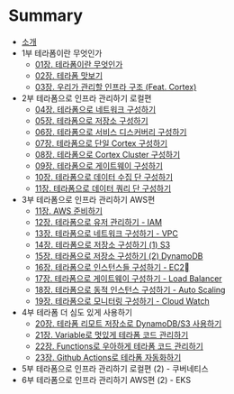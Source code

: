 # Summary

* [소개](README.md)
* 1부 테라폼이란 무엇인가
  * [01장. 테라폼이란 무엇인가](./part1/01_what_is_terraform/01_what_is_terraform.md)
  * [02장. 테라폼 맛보기](./part1/02_terraform_tutorial/02_terraform_tutorial.md)
  * [03장. 우리가 관리할 인프라 구조 (Feat. Cortex)](./part1/03_what_we_managed_infrastructure/03_what_we_managed_infrastructure.md)
* 2부 테라폼으로 인프라 관리하기 로컬편
  * [04장. 테라폼으로 네트워크 구성하기](./part2/04-build-network/04-build-network.md)
  * [05장. 테라폼으로 저장소 구성하기](./part2/05-build-storage/05-build-storage.md)
  * [06장. 테라폼으로 서비스 디스커버리 구성하기](./part2/06-build-hash-ring/06-build-hash-ring.md)
  * [07장. 테라폼으로 단일 Cortex 구성하기]()
  * [08장. 테라폼으로 Cortex Cluster 구성하기]()
  * [09장. 테라폼으로 게이트웨이 구성하기]()
  * [10장. 테라폼으로 데이터 수집 단 구성하기]()
  * [11장. 테라폼으로 데이터 쿼리 단 구성하기]()
* 3부 테라폼으로 인프라 관리하기 AWS편
  * [11장. AWS 준비하기](./part2/01_ready_to_aws/01_ready_to_aws.md)
  * [12장. 테라폼으로 유저 관리하기 - IAM]()
  * [13장. 테라폼으로 네트워크 구성하기 - VPC]() 
  * [14장. 테라폼으로 저장소 구성하기 (1) S3]()
  * [15장. 테라폼으로 저장소 구성하기 (2) DynamoDB]()
  * [16장. 테라폼으로 인스턴스들 구성하기 - EC2]()
  * [17장. 테라폼으로 게이트웨이 구성하기 - Load Balancer]()
  * [18장. 테라폼으로 동적 인스턴스 구성하기 - Auto Scaling]() 
  * [19장. 테라폼으로 모니터링 구성하기 - Cloud Watch]()
* 4부 테라폼 더 심도 있게 사용하기
  * [20장. 테라폼 리모트 저장소로 DynamoDB/S3 사용하기]()
  * [21장. Variable로 멋있게 테라폼 코드 관리하기]()
  * [22장. Functions로 우아하게 테라폼 코드 관리하기]()
  * [23장. Github Actions로 테라폼 자동화하기]()
* 5부 테라폼으로 인프라 관리하기 로컬편 (2) - 쿠버네티스
* 6부 테라폼으로 인프라 관리하기 AWS편 (2) - EKS